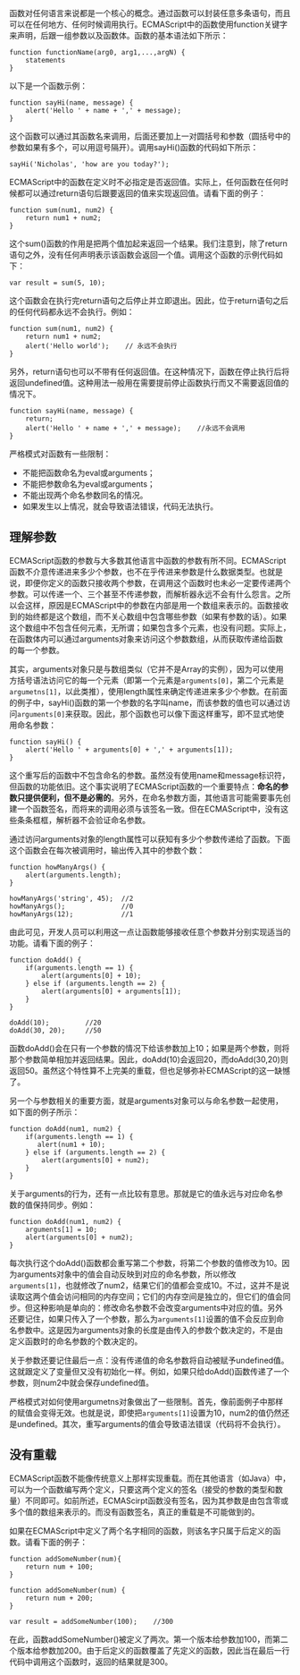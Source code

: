 函数对任何语言来说都是一个核心的概念。通过函数可以封装任意多条语句，而且可以在任何地方、任何时候调用执行。ECMAScript中的函数使用function关键字来声明，后跟一组参数以及函数体。函数的基本语法如下所示：
```
function functionName(arg0, arg1,...,argN) {
    statements
}
```
以下是一个函数示例：
```
function sayHi(name, message) {
    alert('Hello ' + name + ',' + message);
}
```
这个函数可以通过其函数名来调用，后面还要加上一对圆括号和参数（圆括号中的参数如果有多个，可以用逗号隔开）。调用sayHi()函数的代码如下所示：
```
sayHi('Nicholas', 'how are you today?');
```

ECMAScript中的函数在定义时不必指定是否返回值。实际上，任何函数在任何时候都可以通过return语句后跟要返回的值来实现返回值。请看下面的例子：
```
function sum(num1, num2) {
    return num1 + num2;
}
```
这个sum()函数的作用是把两个值加起来返回一个结果。我们注意到，除了return语句之外，没有任何声明表示该函数会返回一个值。调用这个函数的示例代码如下：
```
var result = sum(5, 10);
```
这个函数会在执行完return语句之后停止并立即退出。因此，位于return语句之后的任何代码都永远不会执行。例如：
```
function sum(num1, num2) {
    return num1 + num2;
    alert('Hello world');    // 永远不会执行
}
```
另外，return语句也可以不带有任何返回值。在这种情况下，函数在停止执行后将返回undefined值。这种用法一般用在需要提前停止函数执行而又不需要返回值的情况下。
```
function sayHi(name, message) {
    return;
    alert('Hello ' + name + ',' + message);    //永远不会调用
}
```
严格模式对函数有一些限制：
- 不能把函数命名为eval或arguments；
- 不能把参数命名为eval或arguments；
- 不能出现两个命名参数同名的情况。
- 如果发生以上情况，就会导致语法错误，代码无法执行。

## 理解参数
ECMAScript函数的参数与大多数其他语言中函数的参数有所不同。ECMAScript函数不介意传递进来多少个参数，也不在乎传进来参数是什么数据类型。也就是说，即便你定义的函数只接收两个参数，在调用这个函数时也未必一定要传递两个参数。可以传递一个、三个甚至不传递参数，而解析器永远不会有什么怨言。之所以会这样，原因是ECMAScript中的参数在内部是用一个数组来表示的。函数接收到的始终都是这个数组，而不关心数组中包含哪些参数（如果有参数的话）。如果这个数组中不包含任何元素，无所谓；如果包含多个元素，也没有问题。实际上，在函数体内可以通过arguments对象来访问这个参数数组，从而获取传递给函数的每一个参数。

其实，arguments对象只是与数组类似（它并不是Array的实例），因为可以使用方括号语法访问它的每一个元素（即第一个元素是`arguments[0]`，第二个元素是`argumetns[1]`，以此类推），使用length属性来确定传递进来多少个参数。在前面的例子中，sayHi()函数的第一个参数的名字叫name，而该参数的值也可以通过访问`arguments[0]`来获取。因此，那个函数也可以像下面这样重写，即不显式地使用命名参数：
```
function sayHi() {
    alert('Hello ' + arguments[0] + ',' + arguments[1]);
}
```
这个重写后的函数中不包含命名的参数。虽然没有使用name和message标识符，但函数的功能依旧。这个事实说明了ECMAScript函数的一个重要特点：**命名的参数只提供便利，但不是必需的**。另外，在命名参数方面，其他语言可能需要事先创建一个函数签名，而将来的调用必须与该签名一致。但在ECMAScript中，没有这些条条框框，解析器不会验证命名参数。

通过访问arguments对象的length属性可以获知有多少个参数传递给了函数。下面这个函数会在每次被调用时，输出传入其中的参数个数：
```
function howManyArgs() {
    alert(arguments.length);
}

howManyArgs('string', 45);  //2
howManyArgs();              //0
howManyArgs(12);            //1
```
由此可见，开发人员可以利用这一点让函数能够接收任意个参数并分别实现适当的功能。请看下面的例子：
```
function doAdd() {
    if(arguments.length == 1) {
        alert(arguments[0] + 10);
    } else if (arguments.length == 2) {
        alert(arguments[0] + arguments[1]);
    }
}

doAdd(10);         //20
doAdd(30, 20);     //50
```
函数doAdd()会在只有一个参数的情况下给该参数加上10；如果是两个参数，则将那个参数简单相加并返回结果。因此，doAdd(10)会返回20，而doAdd(30,20)则返回50。虽然这个特性算不上完美的重载，但也足够弥补ECMAScript的这一缺憾了。

另一个与参数相关的重要方面，就是arguments对象可以与命名参数一起使用，如下面的例子所示：
```
function doAdd(num1, num2) {
    if(arguments.length == 1) {
       alert(num1 + 10);
    } else if (arguments.length == 2) {
        alert(arguments[0] + num2);
    }
}
```
关于arguments的行为，还有一点比较有意思。那就是它的值永远与对应命名参数的值保持同步。例如：
```
function doAdd(num1, num2) {
    arguments[1] = 10;    
    alert(arguments[0] + num2);
}
```
每次执行这个doAdd()函数都会重写第二个参数，将第二个参数的值修改为10。因为arguments对象中的值会自动反映到对应的命名参数，所以修改`arguments[1]`，也就修改了num2，结果它们的值都会变成10。不过，这并不是说读取这两个值会访问相同的内存空间；它们的内存空间是独立的，但它们的值会同步。但这种影响是单向的：修改命名参数不会改变arguments中对应的值。另外还要记住，如果只传入了一个参数，那么为`arguments[1]`设置的值不会反应到命名参数中。这是因为arguments对象的长度是由传入的参数个数决定的，不是由定义函数时的命名参数的个数决定的。

关于参数还要记住最后一点：没有传递值的命名参数将自动被赋予undefined值。这就跟定义了变量但又没有初始化一样。例如，如果只给doAdd()函数传递了一个参数，则num2中就会保存undefined值。

严格模式对如何使用argumetns对象做出了一些限制。首先，像前面例子中那样的赋值会变得无效。也就是说，即使把`arguments[1]`设置为10，num2的值仍然还是undefined。其次，重写arguments的值会导致语法错误（代码将不会执行）。


## 没有重载
ECMAScript函数不能像传统意义上那样实现重载。而在其他语言（如Java）中，可以为一个函数编写两个定义，只要这两个定义的签名（接受的参数的类型和数量）不同即可。如前所述，ECMAScirpt函数没有签名，因为其参数是由包含零或多个值的数组来表示的。而没有函数签名，真正的重载是不可能做到的。

如果在ECMAScript中定义了两个名字相同的函数，则该名字只属于后定义的函数。请看下面的例子：
```
function addSomeNumber(num){
    return num + 100;
}

function addSomeNumber(num) {
    return num + 200;
}

var result = addSomeNumber(100);    //300
```
在此，函数addSomeNumber()被定义了两次。第一个版本给参数加100，而第二个版本给参数加200。由于后定义的函数覆盖了先定义的函数，因此当在最后一行代码中调用这个函数时，返回的结果就是300。

